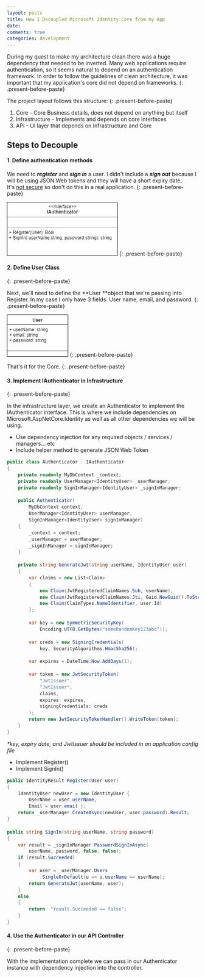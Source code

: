 ```yaml
---
layout: posts
title: How I Decoupled Microsoft Identity Core from my App
date:
comments: true
categories: development
---
```


During my quest to make my architecture clean there was a huge dependency that needed to be inverted. Many web applications require authentication, so it seems natural to depend on an authentication framework. In order to follow the guidelines of clean architecture, it was important that my application's core did not depend on frameworks.
{: .present-before-paste}

The project layout follows this structure:
{: .present-before-paste}

1. Core - Core Business details, does not depend on anything but itself
2. Infrastructure - Implements and depends on core interfaces
3. API - UI layer that depends on Infrastructure and Core

## Steps to Decouple

#### 1. Define authentication methods

We need to ***register*** and ***sign in*** a user. I didn't include a ***sign out*** because I will be using JSON Web tokens and they will have a short expiry date. It's&nbsp;<u>not secure</u> so don't do this in a real application.
{: .present-before-paste}

![](/uploads/iauthenticator-1.jpg)
{: .present-before-paste}

#### 2. Define User Class
{: .present-before-paste}

Next, we'll need to define the&nbsp;**User&nbsp;**object that we're passing into Register. In my case I only have 3 fields. User name, email, and password.
{: .present-before-paste}

![](/uploads/user.jpg)
{: .present-before-paste}

That's it for the Core.
{: .present-before-paste}

#### 3. Implement IAuthenticator in Infrastructure
{: .present-before-paste}

In the infrastructure layer, we create an Authenticator to implement the IAuthenticator interface. This is where we include dependencies on Microsoft.AspNetCore.Identity as well as all other dependencies we will be using.

* Use dependency injection for any required objects / services / managers… etc
* Include helper method to generate JSON Web Token

```csharp
public class Authenticator : IAuthenticator
{
    private readonly MyDbContext _context;
    private readonly UserManager<IdentityUser> _userManager;
    private readonly SignInManager<IdentityUser> _signInManager;

    public Authenticator(
        MyDbContext context,
        UserManager<IdentityUser> userManager,
        SignInManager<IdentityUser> signInManager)
    {
        _context = context;
        _userManager = userManager;
        _signInManager = signInManager;
    }

    private string GenerateJwt(string userName, IdentityUser user)
    {
        var claims = new List<Claim>
        {
            new Claim(JwtRegisteredClaimNames.Sub, userName),
            new Claim(JwtRegisteredClaimNames.Jti, Guid.NewGuid().ToString()),
            new Claim(ClaimTypes.NameIdentifier, user.Id)
        };

        var key = new SymmetricSecurityKey(
            Encoding.UTF8.GetBytes("someRandomKey123abc"));

        var creds = new SigningCredentials(
            key, SecurityAlgorithms.HmacSha256);

        var expires = DateTime.Now.AddDays(1);

        var token = new JwtSecurityToken(
            "JwtIssuer",
            "JwtIssuer",
            claims,
            expires: expires,
            signingCredentials: creds
        );
        return new JwtSecurityTokenHandler().WriteToken(token);
    }
}
```

*\*key, expiry date, and JwtIssuer should be included in an application config file*

* Implement Register()
* Implement SignIn()

```csharp
public IdentityResult Register(User user)
{
    IdentityUser newUser = new IdentityUser {
        UserName = user.userName,
        Email = user.email };
    return _userManager.CreateAsync(newUser, user.password).Result;
}

public string SignIn(string userName, string password)
{
    var result = _signInManager.PasswordSignInAsync(
        userName, password, false, false);
    if (result.Succeeded)
    {
        var user = _userManager.Users
            .SingleOrDefault(u => u.userName == userName);
        return GenerateJwt(userName, user);
    }
    else
    {
        return  "result.Succeeded == false";
    }
}
```

#### 4. Use the Authenticator in our API Controller
{: .present-before-paste}

With the implementation complete we can pass in our Authenticator instance with dependency injection into the controller.

&nbsp;